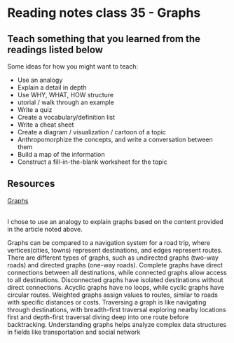 # Reading notes class 35 - Graphs

## Teach something that you learned from the readings listed below

Some ideas for how you might want to teach:

- Use an analogy
- Explain a detail in depth
- Use WHY, WHAT, HOW structure
- utorial / walk through an example
- Write a quiz
- Create a vocabulary/definition list
- Write a cheat sheet
- Create a diagram / visualization / cartoon of a topic
- Anthropomorphize the concepts, and write a conversation between them
- Build a map of the information
- Construct a fill-in-the-blank worksheet for the topic

## Resources

[Graphs](https://codefellows.github.io/common_curriculum/data_structures_and_algorithms/Code_401/class-35/resources/graphs.html)
<br/>
<br/>

I chose to use an analogy to explain graphs based on the content provided in the article noted above.
<br/>

Graphs can be compared to a navigation system for a road trip, where vertices(cities, towns) represent destinations, and edges represent routes. There are different types of graphs, such as undirected graphs (two-way roads) and directed graphs (one-way roads). Complete graphs have direct connections between all destinations, while connected graphs allow access to all destinations. Disconnected graphs have isolated destinations without direct connections. Acyclic graphs have no loops, while cyclic graphs have circular routes. Weighted graphs assign values to routes, similar to roads with specific distances or costs. Traversing a graph is like navigating through destinations, with breadth-first traversal exploring nearby locations first and depth-first traversal diving deep into one route before backtracking. Understanding graphs helps analyze complex data structures in fields like transportation and social network